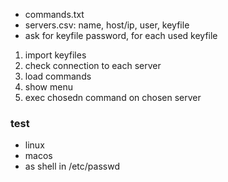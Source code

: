 - commands.txt
- servers.csv: name, host/ip, user, keyfile
- ask for keyfile password, for each used keyfile

1. import keyfiles
2. check connection to each server
3. load commands
4. show menu
5. exec chosedn command on chosen server

### test

- linux
- macos
- as shell in /etc/passwd
